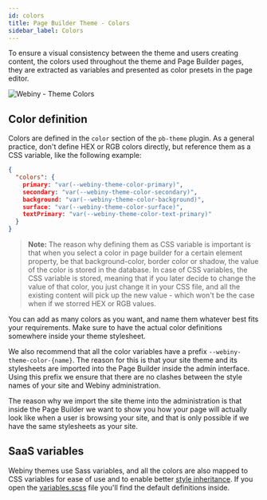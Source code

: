 ```yaml
---
id: colors
title: Page Builder Theme - Colors
sidebar_label: Colors
---
```


To ensure a visual consistency between the theme and users creating content, the colors used throughout the theme and Page Builder pages, they are extracted as variables and presented as color presets in the page editor.

![Webiny - Theme Colors](/img/theme-development/webiny-theme-colors.gif)

## Color definition

Colors are defined in the `color` section of the `pb-theme` plugin. As a general practice, don't define HEX or RGB colors directly, but reference them as a CSS variable, like the following example:

```json
{
  "colors": {
    primary: "var(--webiny-theme-color-primary)",
    secondary: "var(--webiny-theme-color-secondary)",
    background: "var(--webiny-theme-color-background)",
    surface: "var(--webiny-theme-color-surface)",
    textPrimary: "var(--webiny-theme-color-text-primary)"
  }
}
```

> **Note:** The reason why defining them as CSS variable is important is that when you select a color in page builder for a certain element property, be that background-color, border color or shadow, the value of the color is stored in the database. In case of CSS variables, the CSS variable is stored, meaning that if you later decide to change the value of that color, you just change it in your CSS file, and all the existing content will pick up the new value - which won't be the case when if we storred HEX or RGB values.

You can add as many colors as you want, and name them whatever best fits your requirements. Make sure to have the actual color definitions somewhere inside your theme stylesheet.

We also recommend that all the color variables have a prefix `--webiny-theme-color-{name}`. The reason for this is that your site theme and its stylesheets are imported into the Page Builder inside the admin interface. Using this prefix we ensure that there are no clashes between the style names of your site and Webiny administration.

The reason why we import the site theme into the administration is that inside the Page Builder we want to show you how your page will actually look like when a user is browsing your site, and that is only possible if we have the same stylesheets as your site.

## SaaS variables

Webiny themes use Sass variables, and all the colors are also mapped to CSS variables for ease of use and to enable better [style inheritance](/docs/webiny-apps/page-builder/theme-development/style-inheritance). If you open the [variables.scss](https://github.com/webiny/webiny-js/blob/master/packages/app-page-builder-theme/src/styles/variables.scss) file you'll find the default definitions inside.
